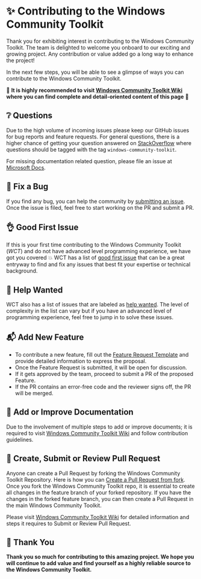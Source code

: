 # ✨ Contributing to the Windows Community Toolkit

Thank you for exhibiting interest in contributing to the Windows Community Toolkit. The team is delighted to welcome you onboard to our exciting and growing project. Any contribution or value added go a long way to enhance the project!

In the next few steps, you will be able to see a glimpse of ways you can contribute to the Windows Community Toolkit.

🚨 **It is highly recommended to visit [Windows Community Toolkit Wiki](https://aka.ms/wct/wiki) where you can find complete and detail-oriented content of this page** 🚨

## ❔ Questions <a name="question"></a>

Due to the high volume of incoming issues please keep our GitHub issues for bug reports and feature requests. For general questions, there is a higher chance of getting your question answered on [StackOverflow](https://stackoverflow.com/questions/tagged/windows-community-toolkit) where questions should be tagged with the tag `windows-community-toolkit`.

For missing documentation related question, please file an issue at [Microsoft Docs](https://github.com/MicrosoftDocs/WindowsCommunityToolkitDocs/issues/new).

## 🐛 Fix a Bug <a name="bug"></a>

If you find any bug, you can help the community by [submitting an issue](https://github.com/CommunityToolkit/WindowsCommunityToolkit/issues/new?template=bug_report.md&labels=bug+:bug:&title=[Bug]). Once the issue is filed, feel free to start working on the PR and submit a PR.

## 👌 Good First Issue <a name="issue"></a>

If this is your first time contributing to the Windows Community Toolkit (_WCT_) and do not have advanced level programming experience, we have got you covered 💥 WCT has a list of [good first issue](https://github.com/CommunityToolkit/WindowsCommunityToolkit/labels/good%20first%20issue) that can be a great entryway to find and fix any issues that best fit your expertise or technical background.

## 🙋 Help Wanted <a name="help"></a>

WCT also has a list of issues that are labeled as [help wanted](https://github.com/CommunityToolkit/WindowsCommunityToolkit/labels/help%20wanted). The level of complexity in the list can vary but if you have an advanced level of programming experience, feel free to jump in to solve these issues.

## 📬 Add New Feature <a name="feature"></a>

* To contribute a new feature, fill out the [Feature Request Template](https://github.com/CommunityToolkit/WindowsCommunityToolkit/issues/new?template=feature_request.md&labels=feature+request+:mailbox_with_mail:&title=[Feature]) and provide detailed information to express the proposal.
* Once the Feature Request is submitted, it will be open for discussion.
* If it gets approved by the team, proceed to submit a PR of the proposed Feature.
* If the PR contains an error-free code and the reviewer signs off, the PR will be merged.

## 📝 Add or Improve Documentation <a name="docs"></a>

Due to the involvement of multiple steps to add or improve documents; it is required to visit [Windows Community Toolkit Wiki](https://aka.ms/wct/wiki) and follow contribution guidelines.

## 🚀 Create, Submit or Review Pull Request <a name="pr"></a>

Anyone can create a Pull Request by forking the Windows Community Toolkit Repository. Here is how you can [Create a Pull Request from fork](https://help.github.com/en/github/collaborating-with-issues-and-pull-requests/creating-a-pull-request-from-a-fork). Once you fork the Windows Community Toolkit repo, it is essential to create all changes in the feature branch of your forked repository. If you have the changes in the forked feature branch, you can then create a Pull Request in the main Windows Community Toolkit.

Please visit [Windows Community Toolkit Wiki](https://aka.ms/wct/wiki) for detailed information and steps it requires to Submit or Review Pull Request.

## 💙 Thank You

**Thank you so much for contributing to this amazing project. We hope you will continue to add value and find yourself as a highly reliable source to the Windows Community Toolkit.**
